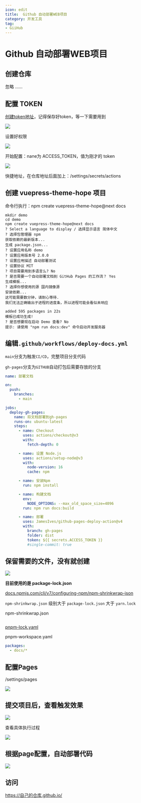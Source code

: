 ```yaml
---
icon: edit
title:  Github 自动部署WEB项目
category: 开发工具
tag:
- GiiHub
---
```


# Github 自动部署WEB项目

## 创建仓库

忽略 ......

## 配置 TOKEN

[创建token地址](https://github.com/settings/tokens)，记得保存好token，等一下需要用到

![](./deploy-gh-pages.assets/true-image-20220821183537378.png)

设置好权限

![](./deploy-gh-pages.assets/true-image-20220821183700208.png)


开始配置：nane为 ACCESS_TOKEN，值为刚才的 token

![](./deploy-gh-pages.assets/true-image-20220821183425533.png)

快捷地址，在仓库地址后面加上：/settings/secrets/actions


## 创建 vuepress-theme-hope 项目

命令行执行：npm create vuepress-theme-hope@next docs

```shell
mkdir demo
cd demo
npm create vuepress-theme-hope@next docs
? Select a language to display / 选择显示语言 简体中文
? 选择包管理器 npm
获取依赖的最新版本...
生成 package.json...
? 设置应用名称 demo
? 设置应用版本号 2.0.0
? 设置应用描述 自动部署测试
? 设置协议 MIT
? 项目需要用到多语言么? No
? 是否需要一个自动部署文档到 GitHub Pages 的工作流？ Yes
生成模板...
? 选择你想使用的源 国内镜像源
安装依赖...
这可能需要数分钟，请耐心等待.
我们无法正确输出子进程的进度条，所以进程可能会看似未响应

added 595 packages in 22s
模板已成功生成!
? 是否想要现在启动 Demo 查看? No
提示: 请使用 "npm run docs:dev" 命令启动开发服务器
```

## 编辑`.github/workflows/deploy-docs.yml`

`main`分支为触发`CI/CD`，完整项目分支代码

`gh-pages`分支为`GITHUB`自动打包后需要存放的分支

```yaml
name: 部署文档

on:
  push:
    branches:
      - main

jobs:
  deploy-gh-pages:
    name: 将文档部署到gh-pages
    runs-on: ubuntu-latest
    steps:
      - name: Checkout
        uses: actions/checkout@v3
        with:
          fetch-depth: 0

      - name: 设置 Node.js
        uses: actions/setup-node@v3
        with:
          node-version: 16
          cache: npm

      - name: 安装Npm
        run: npm install

      - name: 构建文档
        env:
          NODE_OPTIONS: --max_old_space_size=4096
        run: npm run docs:build

      - name: 部署
        uses: JamesIves/github-pages-deploy-action@v4
        with:
          branch: gh-pages
          folder: dist
          token: ${{ secrets.ACCESS_TOKEN }}
          #single-commit: true
```

## 保留需要的文件，没有就创建

![](./deploy-gh-pages.assets/deplay.png)

**目前使用的是 package-lock.json**

[docs.npmjs.com/cli/v7/configuring-npm/npm-shrinkwrap-json](https://docs.npmjs.com/cli/v7/configuring-npm/npm-shrinkwrap-json)

`npm-shrinkwrap.json` 级别大于 `package-lock.json` 大于 `yarn.lock`

npm-shrinkwrap.json

```json

```

[pnpm-lock.yaml](https://gitee.com/MFork/vuepress-theme-hope/blob/main/pnpm-lock.yaml)

pnpm-workspace.yaml

```yaml
packages:
  - docs/*
```


## 配置Pages

/settings/pages

![](./deploy-gh-pages.assets/true-image-20220821184250742.png)



## 提交项目后，查看触发效果

![](./deploy-gh-pages.assets/true-image-20220821184418884.png)

查看具体执行过程

![](./deploy-gh-pages.assets/true-image-20220821184447307.png)



## 根据page配置，自动部署代码

![](./deploy-gh-pages.assets/true-image-20220821184611359.png)

## 访问

https://自己的仓库.github.io/

